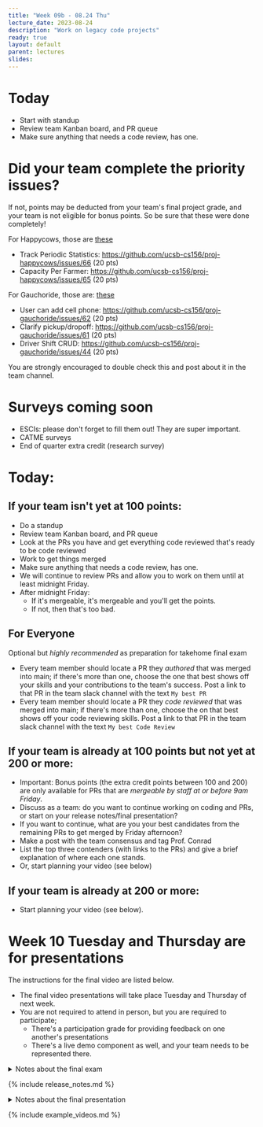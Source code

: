 ```yaml
---
title: "Week 09b - 08.24 Thu"
lecture_date: 2023-08-24
description: "Work on legacy code projects"
ready: true
layout: default
parent: lectures
slides: 
---
```


# Today

* Start with standup
* Review team Kanban board, and PR queue
* Make sure anything that needs a code review, has one.

# Did your team complete the priority issues?

If not, points may be deducted from your team's final project grade, and your team is not eligible for bonus points.  So be sure that these were done completely!

For Happycows, those are [these](https://github.com/ucsb-cs156/proj-happycows/issues?q=is%3Aopen+is%3Aissue+label%3AM23+label%3APRIORITY)
* Track Periodic Statistics: <https://github.com/ucsb-cs156/proj-happycows/issues/66> (20 pts) 
* Capacity Per Farmer: <https://github.com/ucsb-cs156/proj-happycows/issues/65> (20 pts)

For Gauchoride, those are: [these](https://github.com/ucsb-cs156/proj-gauchoride/issues?q=is%3Aopen+is%3Aissue+label%3AM23+label%3APRIORITY)
* User can add cell phone: <https://github.com/ucsb-cs156/proj-gauchoride/issues/62> (20 pts)
* Clarify pickup/dropoff: <https://github.com/ucsb-cs156/proj-gauchoride/issues/61> (20 pts)
* Driver Shift CRUD: <https://github.com/ucsb-cs156/proj-gauchoride/issues/44> (20 pts)

You are strongly encouraged to double check this and post about it in the team channel.

# Surveys coming soon

* ESCIs: please don't forget to fill them out! They are super important.
* CATME surveys
* End of quarter extra credit (research survey)

# Today:

## If your team isn't yet at 100 points:

* Do a standup
* Review team Kanban board, and PR queue
* Look at the PRs you have and get everything code reviewed that's ready to be code reviewed
* Work to get things merged
* Make sure anything that needs a code review, has one.
* We will continue to review PRs and allow you to work on them until at least midnight Friday.
* After midnight Friday:
  - If it's mergeable, it's mergeable and you'll get the points.
  - If not, then that's too bad.
 

## For Everyone

Optional but *highly recommended* as preparation for takehome final exam
* Every team member should locate a PR they *authored* that was merged into main; if there's more than one, choose the one that best shows off your skills and your contributions to the team's success.  Post a link to that PR in the team slack channel with the text `My best PR`
* Every team member should locate a PR they *code reviewed* that was merged into main; if there's more than one, choose the on that best shows off your code reviewing skills.  Post a link to that PR in the team slack channel with the text `My best Code Review`

## If your team is already at 100 points but not yet at 200 or more:

* Important: Bonus points (the extra credit points between 100 and 200) are only available for PRs that are *mergeable by staff at or before 9am Friday*.
* Discuss as a team: do you want to continue working on coding and PRs, or start on your release notes/final presentation?
* If you want to continue, what are you your best candidates from the remaining PRs to get merged by Friday afternoon?
* Make a post with the team consensus and tag Prof. Conrad
* List the top three contenders (with links to the PRs) and give a brief explanation of where each one stands.
* Or, start planning your video (see below)

## If your team is already at 200 or more:

* Start planning your video (see below).


# Week 10 Tuesday and Thursday are for presentations

The instructions for the final video are listed below.
* The final video presentations will take place Tuesday and Thursday of next week.
* You are not required to attend in person, but you are required to participate;
  - There's a participation grade for providing feedback on one another's presentations
  - There's a live demo component as well, and your team needs to be represented there.

<details markdown="1">
<summary>
Notes about the final exam
</summary>
  
  
# Notes about the final exam
  
The final exam will be an online take home exam, and will be mainly high level questions about the process of software development that you learned in team01, team02, team03 and the legacy code project.

There may be questions about any of the following.  If you've been paying attention all along, you shouldn't really need to "cram".  The answers should be pretty much in your knowledge base already.

* Agile processes, e.g. standups, retrospectives, the role of a product owner/manager
* GitHub tools and their interaction with Agile processes: using feature branches, issues, Kanban board, Pull requests, code review
* General Web Development concepts, e.g.: Backend vs. Frontend
* Some Spring Boot specifics: controllers, services, use of Swagger
* Some React specifics: components, use of Storybook
* Testing in general: unit testing, test coverage, mutation testing
* Spring Boot Testing: Role of JUnit, Jacoco, Pitest, Mocking and Stubbing
* React Testing: role of jest, and Stryker
* Using third party APIs and representing data with JSON (as we did in team01, and later phases as well.)

I'll be asking questions about these topics that I think are the type you might be asked as a job interview.  So if you study, study the way you would for a job interview.

# Please do not collaborate on your exam answers.

* Identical text is unlikely to occur if each of you is working indepenently and writing in your own words.
* If you are copying/pasting text from an online source (e.g. to explain what a retrospective is) be sure that you use "quotation marks" around direct quotations, and **cite your source.**
  
  Otherwise, you are liable to end up triggering the suspicion of academic dishonesty because of the similarity of your text to someone else that happens to be
  using the same source.
  
  Also: relying too much on direct quotes rather than putting things in your own words may result in lower grades; if you have to quote others too much, 
  it suggests that you have not really internalized the content, but have to rely on others understanding.  So use direct quotes sparingly, if at all; try instead
  to answer in your own words.
  
 
Academic integrity investigations are unpleasant for everyone, and they don't help anyone learn. 

I really dont want to spend my time on those, so please don't create conditions where I have to do that.

Work independently, and let your learning speak for itself.

# Clarity and consiseness counts

* Small grammar / spelling errors may or may not be penalized; if an interviewer would be confused by the answer, or have some doubt as to your understanding,
  then they count.   If there is no doubt about your understanding, I'm liable to be more lenient.
* Make sure your answers are clear and understandable.
* Do not just do an information dump of everything you know about the topic, or everything you can possibly find online about the topic.  An employer wants someone to answer
* their question, and they also want someone that makes good use of their time.  Don't waste the interviewer's time.

</details>

{% include release_notes.md %}

<details markdown="1">
<summary>
Notes about the final presentation
</summary>

# Notes about the final presentation

The final presentation should be a team effort, and should highlight all of the PRs that got merged into the main branch.

Make a video of between 5-8 minutes (see guidelines below) and submit the link on Gauchospace.

Limit your presentation to 5-8 minutes.   8 minutes is a hard upper limit.

Highlight the work *from an end user perspective first*.

That is:
* The best thing is to show how an end user would use the feature
* The next best thing is to show either a front or backend component in isolation, for example:
  - If there is a front end component that is not active in the app yet, you can show it in Storybook
  - If there is a backend API, but the functionality isn't available in the user interface yet, you can demo it in Swagger.
* Show internals of code only after explaining the user facing functions, and even then, only if you have left over time.

  
# Instructions for your video:

Here's a tutorial [video on making demo videos from CS48 S20](https://youtu.be/k0Je8ASh4jo) (Video inception)

Based on the experience of CS48 students, **pre-recording is strongly recommended**.  You will *know for sure* in advance whether the
demo is successful, and whether or not you've hit the target length of 5-8 minutes.

Your video should be 5 to 8 minutes long, and cover these points:

* First, mention the names of the members of the team, and introduce the person narrating the video.  
  - It is ok if all the team members appear in the video.  It is also ok if only one person narrates the video on behalf of the team.
* Second, go through each of the features that your team worked on that were merged into `main`
  - Only demo the features that were merged into `main`
  - Focus in this part of the video on demoing the features from a *user perspective*, not on the technical details of how they were implemented.
* Next, if there is time remaining to reach the 5-10 minute mark, you may briefly cover any technical and/or non-technical challenges your team faced
  - You don't have to cover everything.  
  - You don't really even have to include this part if your demo already hits the 5-10 minute range.
  - If you do include this part, focus on the items that you think would be interesting to the audience (fellow students in CS156 M23, and the staff of CS156 M23, and potential users of the software you worked on). 
  - Possible items to include
    - Particularly interesting technical details of what you had to write in the code
    - Challenges in testing
    - Challenges in team communication and organization, and what you did to overcome those
* Optional: at the end, if you like, you may thank anyone that was particularly helpful to the team from the staff (TAs and LAs, or students from other teams). 
  - Please don't include thanks to me (Prof. Conrad) in the video; I don't want this to be an exercise in brown-nosing.
  - If you do want to express gratitude, feel free to share your thoughts with me on the Slack, by email, etc.  

Please then also poll your team members and let me know your thoughts about the privacy of your final demo video:
* public, available to anyone that is interested in the app and the course
* unlisted, but ok to make it available to future CMPSC 156 students (as an example, and to orient them to the app and the course)
* unlisted, and only shown once for this team's final demo, and to course staff 

</details>


{% include example_videos.md %}



